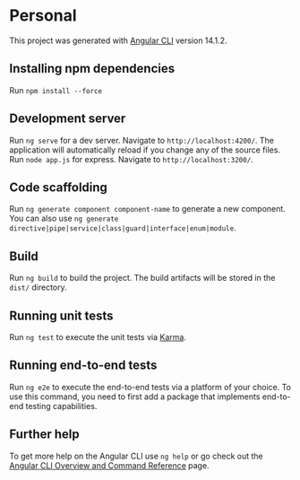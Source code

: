 # Personal

This project was generated with [Angular CLI](https://github.com/angular/angular-cli) version 14.1.2.

## Installing npm dependencies
Run `npm install --force`

## Development server

Run `ng serve` for a dev server. Navigate to `http://localhost:4200/`. The application will automatically reload if you change any of the source files.
Run `node app.js` for express. Navigate to `http://localhost:3200/`.

## Code scaffolding

Run `ng generate component component-name` to generate a new component. You can also use `ng generate directive|pipe|service|class|guard|interface|enum|module`.

## Build

Run `ng build` to build the project. The build artifacts will be stored in the `dist/` directory.

## Running unit tests

Run `ng test` to execute the unit tests via [Karma](https://karma-runner.github.io).

## Running end-to-end tests

Run `ng e2e` to execute the end-to-end tests via a platform of your choice. To use this command, you need to first add a package that implements end-to-end testing capabilities.

## Further help

To get more help on the Angular CLI use `ng help` or go check out the [Angular CLI Overview and Command Reference](https://angular.io/cli) page.
